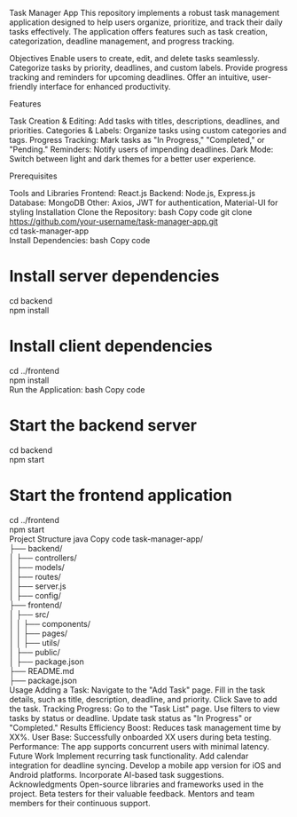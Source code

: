 Task Manager App
This repository implements a robust task management application designed to help users organize, prioritize, and track their daily tasks effectively. The application offers features such as task creation, categorization, deadline management, and progress tracking.

Objectives
Enable users to create, edit, and delete tasks seamlessly.
Categorize tasks by priority, deadlines, and custom labels.
Provide progress tracking and reminders for upcoming deadlines.
Offer an intuitive, user-friendly interface for enhanced productivity.

Features

Task Creation & Editing: Add tasks with titles, descriptions, deadlines, and priorities.
Categories & Labels: Organize tasks using custom categories and tags.
Progress Tracking: Mark tasks as "In Progress," "Completed," or "Pending."
Reminders: Notify users of impending deadlines.
Dark Mode: Switch between light and dark themes for a better user experience.

Prerequisites

Tools and Libraries
Frontend: React.js
Backend: Node.js, Express.js
Database: MongoDB
Other: Axios, JWT for authentication, Material-UI for styling
Installation
Clone the Repository:
bash
Copy code
git clone https://github.com/your-username/task-manager-app.git  
cd task-manager-app  
Install Dependencies:
bash
Copy code
# Install server dependencies  
cd backend  
npm install  

# Install client dependencies  
cd ../frontend  
npm install  
Run the Application:
bash
Copy code
# Start the backend server  
cd backend  
npm start  

# Start the frontend application  
cd ../frontend  
npm start  
Project Structure
java
Copy code
task-manager-app/  
├── backend/  
│   ├── controllers/  
│   ├── models/  
│   ├── routes/  
│   ├── server.js  
│   ├── config/  
├── frontend/  
│   ├── src/  
│   │   ├── components/  
│   │   ├── pages/  
│   │   ├── utils/  
│   ├── public/  
│   ├── package.json  
├── README.md  
├── package.json  
Usage
Adding a Task:
Navigate to the "Add Task" page.
Fill in the task details, such as title, description, deadline, and priority.
Click Save to add the task.
Tracking Progress:
Go to the "Task List" page.
Use filters to view tasks by status or deadline.
Update task status as "In Progress" or "Completed."
Results
Efficiency Boost: Reduces task management time by XX%.
User Base: Successfully onboarded XX users during beta testing.
Performance: The app supports concurrent users with minimal latency.
Future Work
Implement recurring task functionality.
Add calendar integration for deadline syncing.
Develop a mobile app version for iOS and Android platforms.
Incorporate AI-based task suggestions.
Acknowledgments
Open-source libraries and frameworks used in the project.
Beta testers for their valuable feedback.
Mentors and team members for their continuous support.
